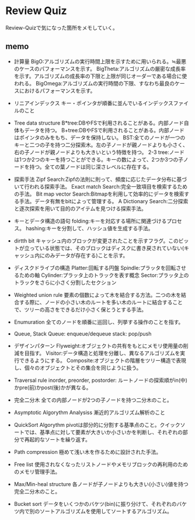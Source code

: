 # Review Quiz

Review-Quizで気になった箇所をメモしていく。

## memo

- 計算量
BigO:アルゴリズムの実行時間上限を示すために用いられる。≒最悪のケースのパフォーマンスを示す。
BigTheta:アルゴリズムの厳密な成長率を示す。アルゴリズムの成長率の下限と上限が同じオーダーである場合に使われる。
BigOmega:アルゴリズムの実行時間の下限、すなわち最良のケースにおけるパフォーマンスを示す。

- リニアインデックス
キー・ポインタが順番に並んでいるインデックスファイルのこと

- Tree data structure
B*tree:DBやFSで利用されることがある。内部ノード自体もデータを持つ。
B+tree:DBやFSで利用されることがある。内部ノードはポインタのみをもち、データを保持しない。
BST:全てのノードが一つのキーと二つの子を持つ二分探索木。左の子ノードが親ノードよりも小さく、右の子ノードが親ノードよりも大きいという特徴を持つ。
2-3 tree:ノードは1つか2つのキーを持つことができる。キーの数によって、2つか3つの子ノードを持つ。全ての葉ノードは同じ深さレベルに存在する。

- 探索手法
Zipf Search:Zipfの法則に則って、頻度に応じたデータ分布に基づいて行われる探索手法。
Exact match Search:完全一致項目を検索するための手法。
Bit map vector Search:Bitmapを利用して効率的にデータを検索する手法。データ有無をbitによって管理する。
A Dictionary Search:二分探索と逐次探索を用いて目的のアイテムを見つける探索手法。

- キーとデータ構造の語句
folding:キーを対応する場所に関連づけるプロセス。
hashing:キーを分割して、ハッシュ値を生成する手法。

- dirtth bit
キャッシュ内のブロックが変更されたことを示すフラグ。このビットが立っている状態では、そのブロックはディスクに書き戻されていない(キャッシュ内にのみデータが存在する)ことを示す。

- ディスクドライブの構造
Platter:回転する円盤
Spindle:プラッタを回転させるための軸
Cylinder:プラッタ上のトラックを表す概念
Sector:プラッタ上のトラックをさらに小さく分割したセクション

- Weighted union rule
要素の個数によって木を結合する方法。二つの木を結合する際に、ノードの小さい木のルートを多い木のルートに結合することで、ツリーの高さをできるだけ小さく保とうとする手法。

- Enumuration
全てのノードを順番に巡回し、列挙する操作のことを指す。

- Queue, Stack
Queue: enqueue/dequeue
stack: pop/push

- デザインパターン
Flyweight:オブジェクトの共有をもとにメモリ使用量の削減を目指す。
Visitor:データ構造と処理を分離し、異なるアルゴリズムを実行できるようにする。
Composite:オブジェクトの階層をツリー構造で表現し、個々のオブジェクトとその集合を同じように扱う。

- Traversal rule
inorder, preorder, postorder: ルートノードの探索順がin(中)かpre(前)かpost(後)かが異なる。

- 完全二分木
全ての内部ノードが2つの子ノードを持つ二分木のこと。

- Asymptotic Algorythm Analysiss
漸近的アルゴリズム解析のこと

- QuickSort Algorythm
pivotは部分的に分割する基準点のこと。クイックソートでは、基準点に対して要素が大きいか小さいかを判断し、それぞれの部分で再起的なソートを繰り返す。

- Path compression
極めて浅い木を作るために設計された手法。

- Free list
使用されなくなったリストノードやメモリブロックの再利用のためのメモリ管理手法。

- Max/Min-heal structure
各ノードが子ノードよりも大きい(小さい)値を持つ完全二分木のこと。

- Bucket sort
データをいくつかのバケツ(bin)に振り分けて、それぞれのバケツ内で別のソートアルゴリズムを使用してソートするアルゴリズム。
